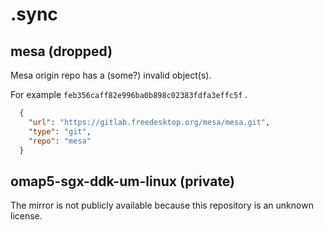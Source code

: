 # .sync

## mesa (dropped)

Mesa origin repo has a (some?) invalid object(s).

For example `feb356caff82e996ba0b898c02383fdfa3effc5f` .

```json
  {
    "url": "https://gitlab.freedesktop.org/mesa/mesa.git",
    "type": "git",
    "repo": "mesa"
  }
```

## omap5-sgx-ddk-um-linux (private)

The mirror is not publicly available because this repository is an unknown license.
